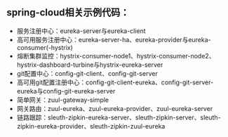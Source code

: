 ## spring-cloud相关示例代码：
* 服务注册中心：eureka-server与eureka-client
* 高可用服务注册中心：eureka-server-ha、eureka-provider与eureka-consumer(-hystrix)
* 熔断集群监控：hystrix-consumer-node1、hystrix-consumer-node2、hystrix-dashboard-turbine与hystrix-eureka-server
* git配置中心：config-git-client、config-git-server
* 高可用git配置注册中心：config-git-client-eureka、config-git-server-eureka与config-git-eureka-server
* 简单网关：zuul-gateway-simple
* 网关路由：zuul-eureka、zuul-eureka-provider、zuul-eureka-server
* 链路跟踪：sleuth-zipkin-eureka-server、sleuth-zipkin-server、sleuth-zipkin-eureka-provider、sleuth-zipkin-zuul-eureka


